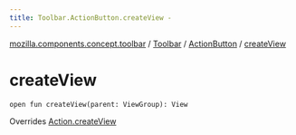 ```yaml
---
title: Toolbar.ActionButton.createView - 
---
```


[mozilla.components.concept.toolbar](../../index.html) / [Toolbar](../index.html) / [ActionButton](index.html) / [createView](./create-view.html)

# createView

`open fun createView(parent: ViewGroup): View`

Overrides [Action.createView](../-action/create-view.html)

